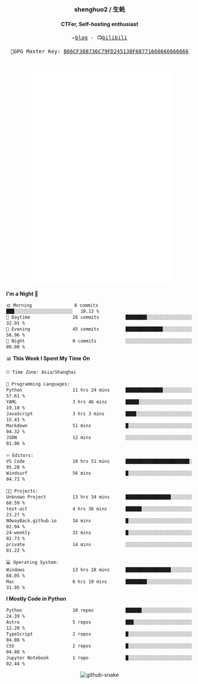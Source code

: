 <h3 align="center"> shenghuo2 / 生蚝 </h3>
<h4 align="center" >CTFer, Self-hosting enthusiast</h3>


<p align="center">
  <samp>
    ✍️<a href="https://blog.shenghuo2.top/">blog</a> -
    📺<a href="https://space.bilibili.com/85894935">bilibili</a>
  </samp>
</p>
<p align="center">
  <samp>
     🔐GPG Master Key: <a align="center" href="https://github.com/shenghuo2.gpg">B66CF308736C79FD245138F68771666666666666</a>
  </samp>
</p>
<br>
<p align="center">
  <a href="https://github.com/shenghuo2">
    <img width="400" align="top" src="https://github.com/shenghuo2/shenghuo2/blob/main/metrics.left.svg" />
  </a>
  <a href="https://github.com/shenghuo2">
    <img width="400" align="top" src="https://github.com/shenghuo2/shenghuo2/blob/main/metrics.right.svg" />
  </a>
</p>


<!--START_SECTION:waka-->
**I'm a Night 🦉** 

```text
🌞 Morning                8 commits           ███░░░░░░░░░░░░░░░░░░░░░░   10.13 % 
🌆 Daytime                26 commits          ████████░░░░░░░░░░░░░░░░░   32.91 % 
🌃 Evening                45 commits          ██████████████░░░░░░░░░░░   56.96 % 
🌙 Night                  0 commits           ░░░░░░░░░░░░░░░░░░░░░░░░░   00.00 % 
```


📊 **This Week I Spent My Time On** 

```text
🕑︎ Time Zone: Asia/Shanghai

💬 Programming Languages: 
Python                   11 hrs 24 mins      ██████████████░░░░░░░░░░░   57.61 % 
YAML                     3 hrs 46 mins       █████░░░░░░░░░░░░░░░░░░░░   19.10 % 
JavaScript               3 hrs 3 mins        ████░░░░░░░░░░░░░░░░░░░░░   15.43 % 
Markdown                 51 mins             █░░░░░░░░░░░░░░░░░░░░░░░░   04.32 % 
JSON                     12 mins             ░░░░░░░░░░░░░░░░░░░░░░░░░   01.06 % 

🔥 Editors: 
VS Code                  18 hrs 51 mins      ████████████████████████░   95.28 % 
Windsurf                 56 mins             █░░░░░░░░░░░░░░░░░░░░░░░░   04.72 % 

🐱‍💻 Projects: 
Unknown Project          13 hrs 34 mins      █████████████████░░░░░░░░   68.59 % 
test-act                 4 hrs 36 mins       ██████░░░░░░░░░░░░░░░░░░░   23.27 % 
N0wayBack.github.io      34 mins             █░░░░░░░░░░░░░░░░░░░░░░░░   02.94 % 
24-weekly                32 mins             █░░░░░░░░░░░░░░░░░░░░░░░░   02.73 % 
private                  14 mins             ░░░░░░░░░░░░░░░░░░░░░░░░░   01.22 % 

💻 Operating System: 
Windows                  13 hrs 28 mins      █████████████████░░░░░░░░   68.05 % 
Mac                      6 hrs 19 mins       ████████░░░░░░░░░░░░░░░░░   31.95 % 
```

**I Mostly Code in Python** 

```text
Python                   10 repos            ██████░░░░░░░░░░░░░░░░░░░   24.39 % 
Astro                    5 repos             ███░░░░░░░░░░░░░░░░░░░░░░   12.20 % 
TypeScript               2 repos             █░░░░░░░░░░░░░░░░░░░░░░░░   04.88 % 
CSS                      2 repos             █░░░░░░░░░░░░░░░░░░░░░░░░   04.88 % 
Jupyter Notebook         1 repo              █░░░░░░░░░░░░░░░░░░░░░░░░   02.44 % 
```




<!--END_SECTION:waka-->


<div align="center">
  <picture>
    <source media="(prefers-color-scheme: dark)" srcset="https://gist.githubusercontent.com/shenghuo2/bfce20b14ab0484cef03bae6e60e0b3a/raw/github-snake-dark.svg" />
    <source media="(prefers-color-scheme: light)" srcset="https://gist.githubusercontent.com/shenghuo2/bfce20b14ab0484cef03bae6e60e0b3a/raw/github-snake.svg" />
    <img alt="github-snake" src="https://gist.githubusercontent.com/shenghuo2/bfce20b14ab0484cef03bae6e60e0b3a/raw/github-snake.svg" />
  </picture>
</div>

<!--
**shenghuo2/shenghuo2** is a ✨ _special_ ✨ repository because its `README.md` (this file) appears on your GitHub profile.

Here are some ideas to get you started:

- 🔭 I’m currently working on ...
- 🌱 I’m currently learning ...
- 👯 I’m looking to collaborate on ...
- 🤔 I’m looking for help with ...
- 💬 Ask me about ...
- 📫 How to reach me: ...
- 😄 Pronouns: ...
- ⚡ Fun fact: ...
-->
